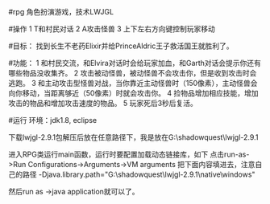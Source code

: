 #rpg
角色扮演游戏，技术LWJGL

#操作
1 T和村民对话
2 A攻击怪兽
3 上下左右方向键控制玩家移动

#目标：
找到长生不老药Elixir并给PrinceAldric王子救活国王就胜利了。

#功能：
1 和村民交流，和Elvira对话时会给玩家加血，和Garth对话会提示你还有哪些物品没收集齐。
2 攻击被动怪兽，被动怪兽不会攻击你，但是收到攻击时会逃跑。
3 和主动攻击型怪兽对战，当你靠近主动怪兽时（150像素），主动怪兽会向你移动，当距离够近（50像素）时就会攻击你。
4 捡物品增加相应技能，增加攻击的物品和增加攻击速度的物品。
5 玩家死后3秒后复活。

#运行
环境：jdk1.8, eclipse

下载lwjgl-2.9.1包解压后放在任意路径下，我是放在G:\shadowquest\lwjgl-2.9.1

进入RPG类运行main函数，运行时要配置加载动态链接库，如下
点击run-as->Run Configurations->Arguments->VM arguments
把下面内容填进去，注意自己的路径
-Djava.library.path="G:\shadowquest\lwjgl-2.9.1\native\windows"

然后run as ->java application就可以了。
